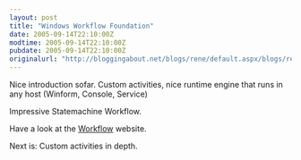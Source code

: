 ```yaml
---
layout: post
title: "Windows Workflow Foundation"
date: 2005-09-14T22:10:00Z
modtime: 2005-09-14T22:10:00Z
pubdate: 2005-09-14T22:10:00Z
originalurl: "http://bloggingabout.net/blogs/rene/default.aspx/blogs/rene/archive/2005/09/15/9393.aspx"
---
```



<p>Nice introduction sofar. Custom activities, nice runtime engine that runs in any host (Winform, Console, Service)</p><p>Impressive Statemachine Workflow.</p><p>Have a look at the <a href="http://msdn.microsoft.com/windowsvista/building/workflow/default.aspx">Workflow</a> website.</p><p>Next is: Custom activities in depth.</p>
